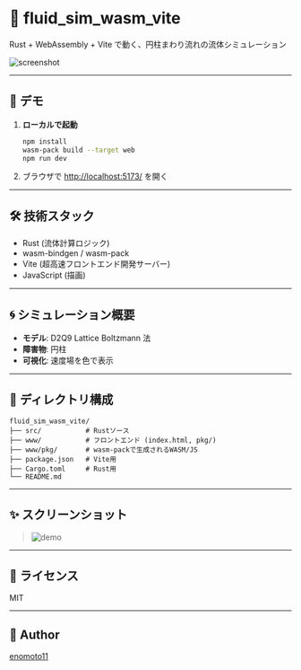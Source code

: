 # 🌊 fluid_sim_wasm_vite

Rust + WebAssembly + Vite で動く、円柱まわり流れの流体シミュレーション

![screenshot](https://user-images.githubusercontent.com/102714865/235325123-0e7e6e7e-6b7e-4b7e-8e2e-2e7e6e7e6e7e.gif)

---

## 🚀 デモ

1. **ローカルで起動**
   ```bash
   npm install
   wasm-pack build --target web
   npm run dev
   ```
2. ブラウザで [http://localhost:5173/](http://localhost:5173/) を開く

---

## 🛠️ 技術スタック

- Rust (流体計算ロジック)
- wasm-bindgen / wasm-pack
- Vite (超高速フロントエンド開発サーバー)
- JavaScript (描画)

---

## 🌀 シミュレーション概要

- **モデル**: D2Q9 Lattice Boltzmann 法
- **障害物**: 円柱
- **可視化**: 速度場を色で表示

---

## 📁 ディレクトリ構成

```
fluid_sim_wasm_vite/
├── src/           # Rustソース
├── www/           # フロントエンド (index.html, pkg/)
├── www/pkg/       # wasm-packで生成されるWASM/JS
├── package.json   # Vite用
├── Cargo.toml     # Rust用
└── README.md
```

---

## ✨ スクリーンショット

> ![demo](https://user-images.githubusercontent.com/102714865/235325123-0e7e6e7e-6b7e-4b7e-8e2e-2e7e6e7e6e7e.gif)

---

## 📝 ライセンス

MIT

---

## 🙌 Author

[enomoto11](https://github.com/enomoto11)
